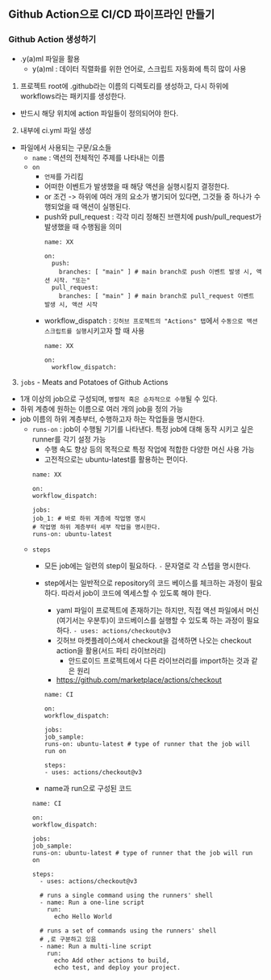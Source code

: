 ## Github Action으로 CI/CD 파이프라인 만들기

### Github Action 생성하기
* .y(a)ml 파일을 활용
  * y(a)ml : 데이터 직렬화를 위한 언어로, 스크립트 자동화에 특히 많이 사용

1. 프로젝트 root에 .github라는 이름의 디렉토리를 생성하고, 다시 하위에 workflows라는 패키지를 생성한다.
* 반드시 해당 위치에 action 파일들이 정의되어야 한다.

2. 내부에 ci.yml 파일 생성
* 파일에서 사용되는 구문/요소들
  * `name` : 액션의 전체적인 주제를 나타내는 이름
  * `on`
    * `언제`를 가리킴
    * 어떠한 이벤트가 발생했을 때 해당 액션을 실행시킬지 결정한다.
    * or 조건 -> 하위에 여러 개의 요소가 병기되어 있다면, 그것들 중 하나가 수행되었을 때 액션이 실행된다.
    * push와 pull_request : 각각 미리 정해진 브랜치에 push/pull_request가 발생했을 때 수행됨을 의미
      ```
      name: XX
      
      on:
        push:
          branches: [ "main" ] # main branch로 push 이벤트 발생 시, 액션 시작. "또는"
        pull_request:
          branches: [ "main" ] # main branch로 pull_request 이벤트 발생 시, 액션 시작
      ```
    * workflow_dispatch : `깃허브 프로젝트의 "Actions" 탭`에서 `수동으로 액션 스크립트를 실행`시키고자 할 때 사용
      ```
      name: XX
      
      on:
        workflow_dispatch:
      ```
      
3. `jobs` - Meats and Potatoes of Github Actions
* 1개 이상의 job으로 구성되며, `병렬적 혹은 순차적으로 수행`될 수 있다.
* 하위 계층에 원하는 이름으로 여러 개의 job을 정의 가능
* job 이름의 하위 계층부터, 수행하고자 하는 작업들을 명시한다.
  * `runs-on` : job이 수행될 기기를 나타낸다. 특정 job에 대해 동작 시키고 싶은 runner를 각기 설정 가능
    * 수행 속도 향상 등의 목적으로 특정 작업에 적합한 다양한 머신 사용 가능
    * 고전적으로는 ubuntu-latest를 활용하는 편이다.
    ```
    name: XX
    
    on:
    workflow_dispatch:
    
    jobs:
    job_1: # 바로 하위 계층에 작업명 명시
    # 작업명 하위 계층부터 세부 작업을 명시한다.
    runs-on: ubuntu-latest
    ```
  * `steps`
    * 모든 job에는 일련의 step이 필요하다. `-` 문자열로 각 스텝을 명시한다.
    * step에서는 일반적으로 repository의 코드 베이스를 체크하는 과정이 필요하다. 따라서 job이 코드에 엑세스할 수 있도록 해야 한다.
      * yaml 파일이 프로젝트에 존재하기는 하지만, 직접 액션 파일에서 머신(여기서는 우분투)이 코드베이스를 실행할 수 있도록 하는 과정이 필요하다.
        `- uses: actions/checkout@v3`
      * 깃허브 마켓플레이스에서 checkout을 검색하면 나오는 checkout action을 활용(서드 파티 라이브러리)
        * 안드로이드 프로젝트에서 다른 라이브러리를 import하는 것과 같은 원리
      * https://github.com/marketplace/actions/checkout
      ```
      name: CI

      on:
      workflow_dispatch:
      
      jobs:
      job_sample:
      runs-on: ubuntu-latest # type of runner that the job will run on
      
      steps:
      - uses: actions/checkout@v3
      ```
      
    * name과 run으로 구성된 코드
    ``` 
    name: CI

    on:
    workflow_dispatch:
    
    jobs:
    job_sample:
    runs-on: ubuntu-latest # type of runner that the job will run on
    
    steps:
      - uses: actions/checkout@v3
  
      # runs a single command using the runners' shell
      - name: Run a one-line script
        run:
          echo Hello World
  
      # runs a set of commands using the runners' shell
      # ,로 구분하고 있음
      - name: Run a multi-line script
        run:
          echo Add other actions to build,
          echo test, and deploy your project.
    ```
